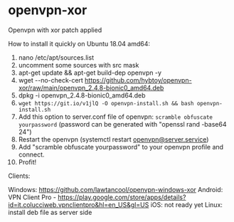 # openvpn-xor
Openvpn with xor patch applied

How to install it quickly on Ubuntu 18.04 amd64:

1. nano /etc/apt/sources.list
2. uncomment some sources with src mask
3. apt-get update && apt-get build-dep openvpn -y
4. wget --no-check-cert https://github.com/hybtoy/openvpn-xor/raw/main/openvpn_2.4.8-bionic0_amd64.deb
5. dpkg -i openvpn_2.4.8-bionic0_amd64.deb
6. `wget https://git.io/v1jlQ -O openvpn-install.sh && bash openvpn-install.sh`
7. Add this option to server.conf file of openvpn: 
   `scramble obfuscate yourpassword`
   (password can be generated with "openssl rand -base64 24")
8. Restart the openvpn (systemctl restart openvpn@server.service)
9. Add "scramble obfuscate yourpassword" to your openvpn profile and connect.
10. Profit!

Clients: 

Windows: https://github.com/lawtancool/openvpn-windows-xor
Android: VPN Client Pro - https://play.google.com/store/apps/details?id=it.colucciweb.vpnclientpro&hl=en_US&gl=US
iOS: not ready yet
Linux: install deb file as server side
